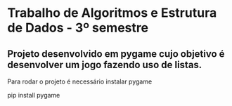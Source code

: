 <h1>Trabalho de Algoritmos e Estrutura de Dados - 3º semestre</h1>
<h2>Projeto desenvolvido em pygame cujo objetivo é desenvolver um jogo fazendo uso de listas.</h2>
<p>Para rodar o projeto é necessário instalar pygame</p>
<p>pip install pygame</p>
